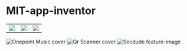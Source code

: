 # MIT-app-inventor

<table>
  <tr>
    <td>
      <img src="https://github.com/aragle/MIT-app-inventor/assets/62181222/388d5317-0e8f-4e3f-9545-9e247c32b86f">
    </td>
    <td>
      <img src="https://github.com/aragle/MIT-app-inventor/assets/62181222/919b1d4c-249f-47d7-9a75-ba706227cda2">
    </td>
    <td>
      <img src="https://github.com/aragle/MIT-app-inventor/assets/62181222/38dd62d2-50bc-4547-8063-822e061f075c">
    </td>
  </tr>
</table>

![Onepoint Music cover](https://github.com/aragle/MIT-app-inventor/assets/62181222/225eeb9f-869d-4f27-8410-9e8bd82aeb25)
![Qr Scanner cover](https://github.com/aragle/MIT-app-inventor/assets/62181222/3fb7be24-bbc4-4622-9f6d-aa6fb5926a57)
![Secdude feature-image](https://github.com/aragle/MIT-app-inventor/assets/62181222/381299cf-141e-4059-b727-c20eb0967863)
